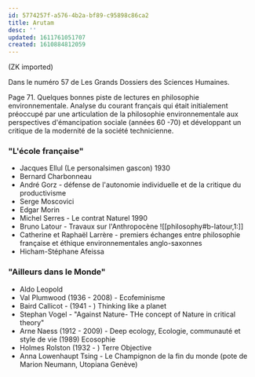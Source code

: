 ```yaml
---
id: 5774257f-a576-4b2a-bf89-c95898c86ca2
title: Arutam
desc: ''
updated: 1611761051707
created: 1610884812059
---
```

(ZK imported)

Dans le numéro 57 de Les Grands Dossiers des Sciences Humaines.

Page 71. Quelques bonnes piste de lectures en philosophie environnementale.
Analyse du courant français qui était initialement préoccupé par une articulation de la philosophie environnementale aux perspectives d'émancipation sociale (années 60 -70) et développant un critique de la modernité de la société technicienne.

### "L'école française"

* Jacques Ellul (Le personalsimen gascon) 1930
* Bernard Charbonneau
* André Gorz - défense de l'autonomie individuelle et de la critique du productivisme
* Serge Moscovici
* Edgar Morin
* Michel Serres - Le contrat Naturel 1990
* Bruno Latour - Travaux sur l'Anthropocène 
![[philosophy#b-latour,1:]]
* Catherine et Raphaël Larrère - premiers échanges entre philosophie française et éthique environnementales anglo-saxonnes
* Hicham-Stéphane Afeissa

### "Ailleurs dans le Monde"

* Aldo Leopold
* Val Plumwood (1936 - 2008) - Ecofeminisme
* Baird Callicot - (1941 - ) Thinking like a planet
* Stephan Vogel - "Against Nature- THe concept of Nature in critical theory"
* Arne Naess (1912 - 2009) - Deep ecology, Ecologie, communauté et style de vie (1989) Ecosophie
* Holmes Rolston (1932 - ) Terre Objective
* Anna Lowenhaupt Tsing - Le Champignon de la fin du monde (pote de Marion Neumann, Utopiana Genève)

